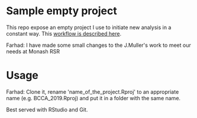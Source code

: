 # Sample empty project

This repo expose an empty project I use to initiate new analysis in a constant way. This [workflow is described here](http://blog.jom.link/implementation_basic_reproductible_workflow.html).

Farhad: I have made some small changes to the J.Muller's work to meet our needs at Monash RSR

# Usage

Farhad: Clone it, rename 'name_of_the_project.Rproj' to an appropriate name (e.g. BCCA_2019.Rproj) and put it in a folder with the same name.

Best served with RStudio and Git.
